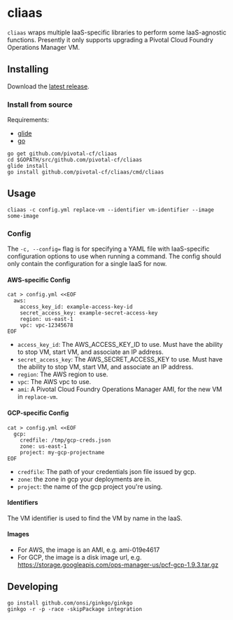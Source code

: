 # cliaas

`cliaas` wraps multiple IaaS-specific libraries to perform some IaaS-agnostic
functions. Presently it only supports upgrading a Pivotal Cloud Foundry
Operations Manager VM.

## Installing

Download the [latest release](https://github.com/pivotal-cf/cliaas/releases/latest).

### Install from source

Requirements:

* [glide](https://github.com/masterminds/glide)
* [go](https://golang.org)

```
go get github.com/pivotal-cf/cliaas
cd $GOPATH/src/github.com/pivotal-cf/cliaas
glide install
go install github.com/pivotal-cf/cliaas/cmd/cliaas
```

## Usage

`cliaas -c config.yml replace-vm --identifier vm-identifier --image some-image`

### Config

The `-c, --config=` flag is for specifying a YAML file with IaaS-specific configuration options to use when running a command. The config should only contain the configuration for a single IaaS for now.

#### AWS-specific Config

```
cat > config.yml <<EOF
  aws:
    access_key_id: example-access-key-id
    secret_access_key: example-secret-access-key
    region: us-east-1
    vpc: vpc-12345678
EOF
```

* `access_key_id`: The AWS_ACCESS_KEY_ID to use. Must have the ability to stop VM, start VM, and associate an IP address.
* `secret_access_key`: The AWS_SECRET_ACCESS_KEY to use. Must have the ability to stop VM, start VM, and associate an IP address.
* `region`: The AWS region to use.
* `vpc`: The AWS vpc to use.
* `ami`: A Pivotal Cloud Foundry Operations Manager AMI, for the new VM in `replace-vm`.

#### GCP-specific Config

```
cat > config.yml <<EOF
  gcp:
    credfile: /tmp/gcp-creds.json
    zone: us-east-1
    project: my-gcp-projectname
EOF
```

* `credfile`: The path of your credentials json file issued by gcp.
* `zone`: the zone in gcp your deployments are in.
* `project`: the name of the gcp project you're using.

#### Identifiers

The VM identifier is used to find the VM by name in the IaaS.

#### Images

* For AWS, the image is an AMI, e.g. ami-019e4617
* For GCP, the image is a disk image url, e.g. https://storage.googleapis.com/ops-manager-us/pcf-gcp-1.9.3.tar.gz

## Developing

```
go install github.com/onsi/ginkgo/ginkgo
ginkgo -r -p -race -skipPackage integration
```
